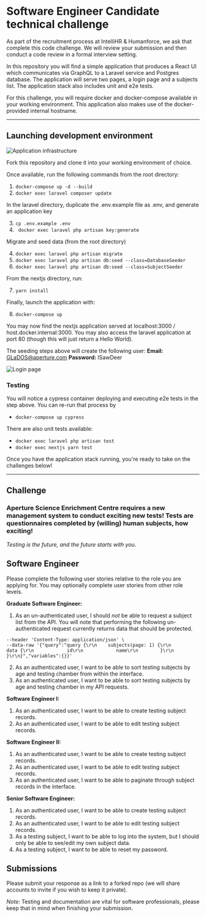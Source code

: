 # Software Engineer Candidate technical challenge

As part of the recruitment process at IntelliHR & Humanforce, we ask that complete this code challenge.  We will review your submission and then conduct a code review in a formal interview setting.

In this repository you will find a simple application that produces a React UI which communicates via GraphQL to a Laravel service and Postgres database.  The application will serve two pages, a login page and a subjects list.  The application stack also includes unit and e2e tests.

For this challenge, you will require docker and docker-compose available in your working environment.  This application also makes use of the docker-provided internal hostname.

---

## Launching development environment

![Application infrastructure](./infrastructure.jpg)

Fork this repository and clone it into your working environment of choice.

Once available, run the following commands from the root directory:

1. ``` docker-compose up -d --build ```
2. ``` docker exec laravel composer update ```

In the laravel directory, duplicate the .env.example file as .env, and generate an application key

3. ``` cp .env.example .env ```
4. ```  docker exec laravel php artisan key:generate ```

Migrate and seed data (from the root directory)

4. ``` docker exec laravel php artisan migrate ```
5. ``` docker exec laravel php artisan db:seed --class=DatabaseSeeder ```
6. ``` docker exec laravel php artisan db:seed --class=SubjectSeeder ```

From the nextjs directory, run:

7. ``` yarn install ```

Finally, launch the application with:

8. ``` docker-compose up ```

You may now find the nextjs application served at localhost:3000 / host.docker.internal:3000.  You may also access the laravel application at port 80 (though this will just return a Hello World).

The seeding steps above will create the following user:
**Email:** GLaDOS@aperture.com
**Password:** ISawDeer

![Login page](./login.png)

### Testing
You will notice a cypress container deploying and executing e2e tests in the step above.  You can re-run that process by
- ``` docker-compose up cypress ```

There are also unit tests available:
- ``` docker exec laravel php artisan test ```
- ``` docker exec nextjs yarn test ```

Once you have the application stack running, you're ready to take on the challenges below!

---

## Challenge

### Aperture Science Enrichment Centre requires a new management system to conduct exciting new tests! Tests are questionnaires completed by (willing) human subjects, how exciting!

*Testing is the future, and the future starts with you.*

## Software Engineer

Please complete the following user stories relative to the role you are applying for.  You may optionally complete user stories from other role levels.

**Graduate Software Engineer:**
1. As an un-authenticated user, I should *not* be able to request a subject list from the API.  You will note that performing the following un-authenticated request currently returns data that should be protected.
```curl --location --request POST 'http://host.docker.internal/graphql' \
--header 'Content-Type: application/json' \
--data-raw '{"query":"query {\r\n    subjects(page: 1) {\r\n        data {\r\n            id\r\n            name\r\n        }\r\n    }\r\n}","variables":{}}'
```
2. As an authenticated user, I want to be able to sort testing subjects by age and testing chamber from within the interface.
3. As an authenticated user, I want to be able to sort testing subjects by age and testing chamber in my API requests.

**Software Engineer I:**
1. As an authenticated user, I want to be able to create testing subject records.
2. As an authenticated user, I want to be able to edit testing subject records.

**Software Engineer II:**
1. As an authenticated user, I want to be able to create testing subject records.
2. As an authenticated user, I want to be able to edit testing subject records.
3. As an authenticated user, I want to be able to paginate through subject records in the interface.

**Senior Software Engineer:**
1. As an authenticated user, I want to be able to create testing subject records.
2. As an authenticated user, I want to be able to edit testing subject records.
3. As a testing subject, I want to be able to log into the system, but I should only be able to see/edit my own subject data.
4. As a testing subject, I want to be able to reset my password.


## Submissions

Please submit your response as a link to a forked repo (we will share accounts to invite if you wish to keep it private).

*Note:* Testing and documentation are vital for software professionals, please keep that in mind when finishing your submission.
